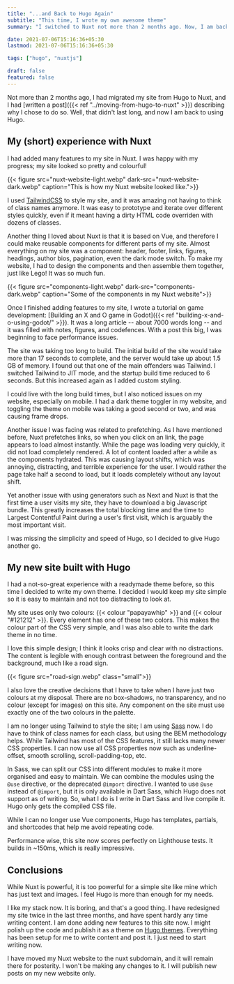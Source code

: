 ```yaml
---
title: "...and Back to Hugo Again"
subtitle: "This time, I wrote my own awesome theme"
summary: "I switched to Nuxt not more than 2 months ago. Now, I am back to using Hugo, and intend to do so for the forseeable future."

date: 2021-07-06T15:16:36+05:30
lastmod: 2021-07-06T15:16:36+05:30

tags: ["hugo", "nuxtjs"]

draft: false
featured: false
---
```


Not more than 2 months ago, I had migrated my site from Hugo to Nuxt, and I had [written a post]({{< ref "../moving-from-hugo-to-nuxt" >}}) describing why I chose to do so. Well, that didn't last long, and now I am back to using Hugo. 

## My (short) experience with Nuxt

I had added many features to my site in Nuxt. I was happy with my progress; my site looked so pretty and colourful!

{{< figure src="nuxt-website-light.webp" dark-src="nuxt-website-dark.webp" caption="This is how my Nuxt website looked  like.">}}

I used [TailwindCSS](https://tailwindcss.com/) to style my site, and it was amazing not having to think of class names anymore. It was easy to prototype and iterate over different styles quickly, even if it meant having a dirty HTML code overriden with dozens of classes. 

Another thing I loved about Nuxt is that it is based on Vue, and therefore I could make reusable components for different parts of my site. Almost everything on my site was a component: header, footer, links, figures, headings, author bios, pagination, even the dark mode switch. To make my website, I had to design the components and then assemble them together, just like Lego! It was so much fun.

{{< figure src="components-light.webp" dark-src="components-dark.webp"  caption="Some of the components in my Nuxt website">}}

Once I finished adding features to my site, I wrote a tutorial on game development: [Building an X and O game in Godot]({{< ref "building-x-and-o-using-godot/" >}}). It was a long article -- about 7000 words long -- and it was filled with notes, figures, and codefences. With a post this big, I was beginning to face performance issues. 

The site was taking too long to build. The initial build of the site would take more than 17 seconds to complete, and the server would take up about 1.5 GB of memory. I found out that one of the main offenders was Tailwind. I switched Tailwind to JIT mode, and the startup build time reduced to 6 seconds. But this increased again as I added custom styling.

I could live with the long build times, but I also noticed issues on my website, especially on mobile. I had a dark theme toggler in my website, and toggling the theme on mobile was taking a good second or two, and was causing frame drops.

Another issue I was facing was related to prefetching. As I have mentioned before, Nuxt prefetches links, so when you click on an link, the page appears to load almost instantly. While the page was loading very quickly, it did not load completely rendered. A lot of content loaded after a while as the components hydrated. This was causing layout shifts, which was annoying, distracting, and terrible experience for the user. I would rather the page take half a second to load, but it loads completely without any layout shift.

Yet another issue with using generators such as Next and Nuxt is that the first time a user visits my site, they have to download a big Javascript bundle. This greatly increases the total blocking time and the time to Largest Contentful Paint during a user's first visit, which is arguably the most important visit. 

I was missing the simplicity and speed of Hugo, so I decided to give Hugo another go.

## My new site built with Hugo

I had a not-so-great experience with a readymade theme before, so this time I decided to write my own theme. I decided I would keep my site simple so it is easy to maintain and not too distracting to look at. 

My site uses only two colours: {{< colour "papayawhip" >}} and {{< colour "#121212" >}}. Every element has one of these two colors. This makes the colour part of the CSS very simple, and I was also able to write the dark theme in no time. 

I love this simple design; I think it looks crisp and clear with no distractions. The content is legible with enough contrast between the foreground and the background, much like a road sign. 

{{< figure src="road-sign.webp" class="small">}}

I also love the creative decisions that I have to take when I have just two colours at my disposal. There are no box-shadows, no transparency, and no colour (except for images) on this site. Any component on the site must use exactly one of the two colours in the palette.

I am no longer using Tailwind to style the site; I am using [Sass](https://sass-lang.com/) now. I do have to think of class names for each class, but using the BEM methodology helps. While Tailwind has most of the CSS features, it still lacks many newer CSS properties. I can now use all CSS properties now such as underline-offset, smooth scrolling, scroll-padding-top, etc. 

In Sass, we can split our CSS into different modules to make it more organised and easy to maintain. We can combine the modules using the `@use` directive, or the deprecated `@import` directive. I wanted to use  `@use` instead of  `@import`,  but it is only available in Dart Sass, which Hugo does not support  as of writing.  So, what I do is I write in Dart Sass and live compile it. Hugo only gets the compiled CSS file. 

While I can no longer use Vue components, Hugo has templates, partials, and shortcodes that help me avoid repeating code. 

Performance wise, this site now scores perfectly on Lighthouse tests. It builds in ~150ms, which is really impressive.

## Conclusions

While Nuxt is powerful, it is too powerful for a simple site like mine which has just text and images. I feel Hugo is more than enough for my needs.

I like my stack now. It is boring, and that's a good thing. I have redesigned my site twice in the last three months, and have spent hardly any time writing content. I am done adding new features to this site now.  I might polish up the code and publish it as a theme on [Hugo themes](https://themes.gohugo.io/). Everything has been setup for me to write content and post it. I just need to start writing now. 

I have moved my Nuxt website to the nuxt subdomain, and it will remain there for posterity. I won't be making any changes to it. I will publish new  posts on my new website only. 

